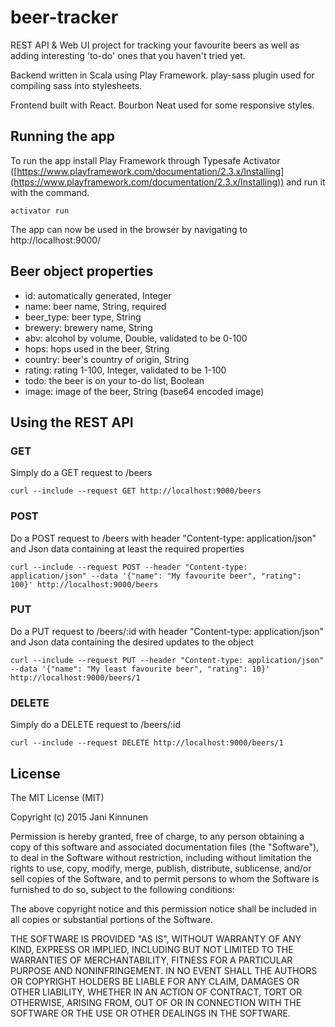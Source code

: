 # beer-tracker

REST API & Web UI project for tracking your favourite beers as well as adding interesting 'to-do' ones that you haven't tried yet.

Backend written in Scala using Play Framework. play-sass plugin used for compiling sass into stylesheets.

Frontend built with React. Bourbon Neat used for some responsive styles.

## Running the app

To run the app install Play Framework through Typesafe Activator ([https://www.playframework.com/documentation/2.3.x/Installing](https://www.playframework.com/documentation/2.3.x/Installing)) and run it with the command.

`activator run`

The app can now be used in the browser by navigating to http://localhost:9000/

## Beer object properties

* id: automatically generated, Integer
* name: beer name, String, required
* beer_type: beer type, String
* brewery: brewery name, String
* abv: alcohol by volume, Double, validated to be 0-100
* hops: hops used in the beer, String
* country: beer's country of origin, String
* rating: rating 1-100, Integer, validated to be 1-100
* todo: the beer is on your to-do list, Boolean
* image: image of the beer, String (base64 encoded image)

## Using the REST API

### GET

Simply do a GET request to /beers

`curl --include --request GET http://localhost:9000/beers`

### POST

Do a POST request to /beers with header "Content-type: application/json" and Json data containing at least the required properties

`curl --include --request POST --header "Content-type: application/json" --data '{"name": "My favourite beer", "rating": 100}' http://localhost:9000/beers`

### PUT

Do a PUT request to /beers/:id with header "Content-type: application/json" and Json data containing the desired updates to the object

`curl --include --request PUT --header "Content-type: application/json" --data '{"name": "My least favourite beer", "rating": 10}' http://localhost:9000/beers/1`

### DELETE

Simply do a DELETE request to /beers/:id

`curl --include --request DELETE http://localhost:9000/beers/1`

## License

The MIT License (MIT)

Copyright (c) 2015 Jani Kinnunen

Permission is hereby granted, free of charge, to any person obtaining a copy
of this software and associated documentation files (the "Software"), to deal
in the Software without restriction, including without limitation the rights
to use, copy, modify, merge, publish, distribute, sublicense, and/or sell
copies of the Software, and to permit persons to whom the Software is
furnished to do so, subject to the following conditions:

The above copyright notice and this permission notice shall be included in all
copies or substantial portions of the Software.

THE SOFTWARE IS PROVIDED "AS IS", WITHOUT WARRANTY OF ANY KIND, EXPRESS OR
IMPLIED, INCLUDING BUT NOT LIMITED TO THE WARRANTIES OF MERCHANTABILITY,
FITNESS FOR A PARTICULAR PURPOSE AND NONINFRINGEMENT. IN NO EVENT SHALL THE
AUTHORS OR COPYRIGHT HOLDERS BE LIABLE FOR ANY CLAIM, DAMAGES OR OTHER
LIABILITY, WHETHER IN AN ACTION OF CONTRACT, TORT OR OTHERWISE, ARISING FROM,
OUT OF OR IN CONNECTION WITH THE SOFTWARE OR THE USE OR OTHER DEALINGS IN THE
SOFTWARE.